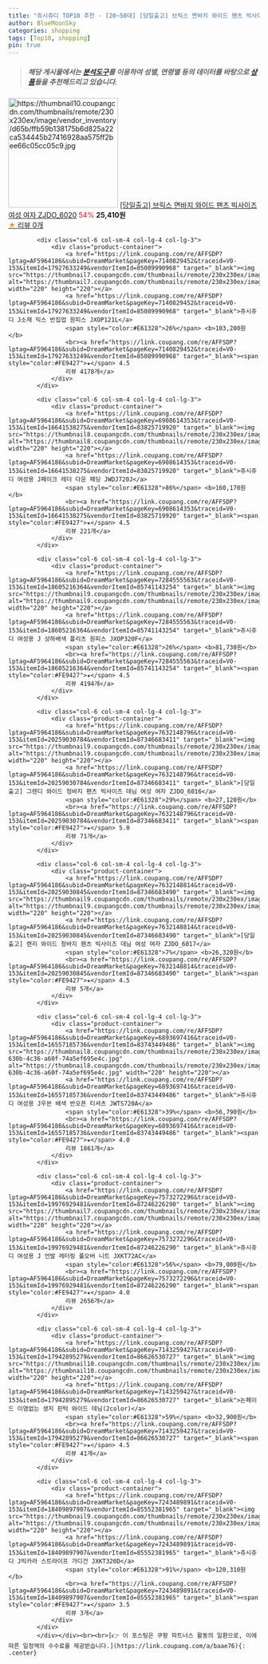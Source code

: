 ```yaml
---
title: "쥬시쥬디 TOP10 추천 - [20~50대] [당일출고] 브릭스 면바지 와이드 팬츠 빅사이즈 여성 여자 ZJDO_6020"
author: BlueMoonSky
categories: shopping
tags: [Top10, shopping]
pin: true
---
```


> ##### 해당 게시물에서는 [**분석도구**](https://itemscout.io/)를 이용하여 **성별**, **연령별** 등의 데이터를 바탕으로 [**상품**](https://link.coupang.com/a/baae76)들을 추천해드리고 있습니다.
<div class="container"><div class="row">
            <div class="col-6 col-sm-4 col-lg-4 col-lg-3">
                <div class="product-container">
                    <a href="https://link.coupang.com/re/AFFSDP?lptag=AF5964186&subid=DreamMarket&pageKey=7632149076&traceid=V0-153&itemId=20259032783&vendorItemId=87347972159" target="_blank"><img src="https://thumbnail10.coupangcdn.com/thumbnails/remote/230x230ex/image/vendor_inventory/d65b/ffb59b138175b6d825a22ca534445b27416928aa575ff2bee66c05cc05c9.jpg" alt="https://thumbnail10.coupangcdn.com/thumbnails/remote/230x230ex/image/vendor_inventory/d65b/ffb59b138175b6d825a22ca534445b27416928aa575ff2bee66c05cc05c9.jpg" width="220" height="220"></a>
                    <a href="https://link.coupang.com/re/AFFSDP?lptag=AF5964186&subid=DreamMarket&pageKey=7632149076&traceid=V0-153&itemId=20259032783&vendorItemId=87347972159" target="_blank">[당일출고] 브릭스 면바지 와이드 팬츠 빅사이즈 여성 여자 ZJDO_6020</a>
                    <span style="color:#E61328">54%</span> <b>25,410원</b>
                    <br><a href="https://link.coupang.com/re/AFFSDP?lptag=AF5964186&subid=DreamMarket&pageKey=7632149076&traceid=V0-153&itemId=20259032783&vendorItemId=87347972159" target="_blank"><span style="color:#FE9427">★</span> 
                    리뷰 0개</a>
                </div>
            </div>
            
            <div class="col-6 col-sm-4 col-lg-4 col-lg-3">
                <div class="product-container">
                    <a href="https://link.coupang.com/re/AFFSDP?lptag=AF5964186&subid=DreamMarket&pageKey=7140829452&traceid=V0-153&itemId=17927633249&vendorItemId=85089990968" target="_blank"><img src="https://thumbnail7.coupangcdn.com/thumbnails/remote/230x230ex/image/rs_quotation_api/vhtx1lhk/fb58b49445494a4ea0e4c2af906bd675.jpg" alt="https://thumbnail7.coupangcdn.com/thumbnails/remote/230x230ex/image/rs_quotation_api/vhtx1lhk/fb58b49445494a4ea0e4c2af906bd675.jpg" width="220" height="220"></a>
                    <a href="https://link.coupang.com/re/AFFSDP?lptag=AF5964186&subid=DreamMarket&pageKey=7140829452&traceid=V0-153&itemId=17927633249&vendorItemId=85089990968" target="_blank">쥬시쥬디 J소재 믹스 반집업 원피스 JXOP121L</a>
                    <span style="color:#E61328">26%</span> <b>103,200원</b>
                    <br><a href="https://link.coupang.com/re/AFFSDP?lptag=AF5964186&subid=DreamMarket&pageKey=7140829452&traceid=V0-153&itemId=17927633249&vendorItemId=85089990968" target="_blank"><span style="color:#FE9427">★</span> 4.5
                    리뷰 4178개</a>
                </div>
            </div>
            
            <div class="col-6 col-sm-4 col-lg-4 col-lg-3">
                <div class="product-container">
                    <a href="https://link.coupang.com/re/AFFSDP?lptag=AF5964186&subid=DreamMarket&pageKey=6908614353&traceid=V0-153&itemId=16641538275&vendorItemId=83825719920" target="_blank"><img src="https://thumbnail8.coupangcdn.com/thumbnails/remote/230x230ex/image/rs_quotation_api/da9sbewn/b9e9039b1f2b44edb95fea0c6d697b1f.jpg" alt="https://thumbnail8.coupangcdn.com/thumbnails/remote/230x230ex/image/rs_quotation_api/da9sbewn/b9e9039b1f2b44edb95fea0c6d697b1f.jpg" width="220" height="220"></a>
                    <a href="https://link.coupang.com/re/AFFSDP?lptag=AF5964186&subid=DreamMarket&pageKey=6908614353&traceid=V0-153&itemId=16641538275&vendorItemId=83825719920" target="_blank">쥬시쥬디 여성용 J페이크 레더 다운 패딩 JWDJ720J</a>
                    <span style="color:#E61328">86%</span> <b>160,170원</b>
                    <br><a href="https://link.coupang.com/re/AFFSDP?lptag=AF5964186&subid=DreamMarket&pageKey=6908614353&traceid=V0-153&itemId=16641538275&vendorItemId=83825719920" target="_blank"><span style="color:#FE9427">★</span> 4.5
                    리뷰 221개</a>
                </div>
            </div>
            
            <div class="col-6 col-sm-4 col-lg-4 col-lg-3">
                <div class="product-container">
                    <a href="https://link.coupang.com/re/AFFSDP?lptag=AF5964186&subid=DreamMarket&pageKey=7284555563&traceid=V0-153&itemId=18605216364&vendorItemId=85741143254" target="_blank"><img src="https://thumbnail9.coupangcdn.com/thumbnails/remote/230x230ex/image/rs_quotation_api/awcys7zy/7da45ceb1c62484eb936b21aadbbb261.jpg" alt="https://thumbnail9.coupangcdn.com/thumbnails/remote/230x230ex/image/rs_quotation_api/awcys7zy/7da45ceb1c62484eb936b21aadbbb261.jpg" width="220" height="220"></a>
                    <a href="https://link.coupang.com/re/AFFSDP?lptag=AF5964186&subid=DreamMarket&pageKey=7284555563&traceid=V0-153&itemId=18605216364&vendorItemId=85741143254" target="_blank">쥬시쥬디 여성용 J 상하배색 플리츠 원피스 JXOP320F</a>
                    <span style="color:#E61328">26%</span> <b>81,730원</b>
                    <br><a href="https://link.coupang.com/re/AFFSDP?lptag=AF5964186&subid=DreamMarket&pageKey=7284555563&traceid=V0-153&itemId=18605216364&vendorItemId=85741143254" target="_blank"><span style="color:#FE9427">★</span> 4.5
                    리뷰 4194개</a>
                </div>
            </div>
            
            <div class="col-6 col-sm-4 col-lg-4 col-lg-3">
                <div class="product-container">
                    <a href="https://link.coupang.com/re/AFFSDP?lptag=AF5964186&subid=DreamMarket&pageKey=7632148796&traceid=V0-153&itemId=20259030784&vendorItemId=87346683411" target="_blank"><img src="https://thumbnail9.coupangcdn.com/thumbnails/remote/230x230ex/image/vendor_inventory/2c13/3a9140c20cc3bcd46f020f62477ed2dfad54b0e40271a0efe37db56e22eb.jpg" alt="https://thumbnail9.coupangcdn.com/thumbnails/remote/230x230ex/image/vendor_inventory/2c13/3a9140c20cc3bcd46f020f62477ed2dfad54b0e40271a0efe37db56e22eb.jpg" width="220" height="220"></a>
                    <a href="https://link.coupang.com/re/AFFSDP?lptag=AF5964186&subid=DreamMarket&pageKey=7632148796&traceid=V0-153&itemId=20259030784&vendorItemId=87346683411" target="_blank">[당일출고] 그렌디 와이드 청바지 팬츠 빅사이즈 데님 여성 여자 ZJDO_6016</a>
                    <span style="color:#E61328">29%</span> <b>27,120원</b>
                    <br><a href="https://link.coupang.com/re/AFFSDP?lptag=AF5964186&subid=DreamMarket&pageKey=7632148796&traceid=V0-153&itemId=20259030784&vendorItemId=87346683411" target="_blank"><span style="color:#FE9427">★</span> 5.0
                    리뷰 71개</a>
                </div>
            </div>
            
            <div class="col-6 col-sm-4 col-lg-4 col-lg-3">
                <div class="product-container">
                    <a href="https://link.coupang.com/re/AFFSDP?lptag=AF5964186&subid=DreamMarket&pageKey=7632148814&traceid=V0-153&itemId=20259030845&vendorItemId=87346683490" target="_blank"><img src="https://thumbnail9.coupangcdn.com/thumbnails/remote/230x230ex/image/vendor_inventory/63ae/6c79b8487e6afa785ad5b61f165706d1469eb16901cd42fa1a18540f142e.jpg" alt="https://thumbnail9.coupangcdn.com/thumbnails/remote/230x230ex/image/vendor_inventory/63ae/6c79b8487e6afa785ad5b61f165706d1469eb16901cd42fa1a18540f142e.jpg" width="220" height="220"></a>
                    <a href="https://link.coupang.com/re/AFFSDP?lptag=AF5964186&subid=DreamMarket&pageKey=7632148814&traceid=V0-153&itemId=20259030845&vendorItemId=87346683490" target="_blank">[당일출고] 랜리 와이드 청바지 팬츠 빅사이즈 데님 여성 여자 ZJDO_6017</a>
                    <span style="color:#E61328">7%</span> <b>26,320원</b>
                    <br><a href="https://link.coupang.com/re/AFFSDP?lptag=AF5964186&subid=DreamMarket&pageKey=7632148814&traceid=V0-153&itemId=20259030845&vendorItemId=87346683490" target="_blank"><span style="color:#FE9427">★</span> 4.5
                    리뷰 5개</a>
                </div>
            </div>
            
            <div class="col-6 col-sm-4 col-lg-4 col-lg-3">
                <div class="product-container">
                    <a href="https://link.coupang.com/re/AFFSDP?lptag=AF5964186&subid=DreamMarket&pageKey=6893697416&traceid=V0-153&itemId=16557185736&vendorItemId=83743449486" target="_blank"><img src="https://thumbnail8.coupangcdn.com/thumbnails/remote/230x230ex/image/retail/images/2022/11/04/17/6/7e26315e-630b-4c36-a60f-74a5ef695e4c.jpg" alt="https://thumbnail8.coupangcdn.com/thumbnails/remote/230x230ex/image/retail/images/2022/11/04/17/6/7e26315e-630b-4c36-a60f-74a5ef695e4c.jpg" width="220" height="220"></a>
                    <a href="https://link.coupang.com/re/AFFSDP?lptag=AF5964186&subid=DreamMarket&pageKey=6893697416&traceid=V0-153&itemId=16557185736&vendorItemId=83743449486" target="_blank">쥬시쥬디 여성용 J우븐 배색 반오픈 티셔츠 JWTS720A</a>
                    <span style="color:#E61328">39%</span> <b>56,790원</b>
                    <br><a href="https://link.coupang.com/re/AFFSDP?lptag=AF5964186&subid=DreamMarket&pageKey=6893697416&traceid=V0-153&itemId=16557185736&vendorItemId=83743449486" target="_blank"><span style="color:#FE9427">★</span> 4.0
                    리뷰 1861개</a>
                </div>
            </div>
            
            <div class="col-6 col-sm-4 col-lg-4 col-lg-3">
                <div class="product-container">
                    <a href="https://link.coupang.com/re/AFFSDP?lptag=AF5964186&subid=DreamMarket&pageKey=7573272296&traceid=V0-153&itemId=19976929481&vendorItemId=87246226290" target="_blank"><img src="https://thumbnail7.coupangcdn.com/thumbnails/remote/230x230ex/image/rs_quotation_api/buqgmzlw/9dca57a4dce245b69bae3197d1c8849e.jpg" alt="https://thumbnail7.coupangcdn.com/thumbnails/remote/230x230ex/image/rs_quotation_api/buqgmzlw/9dca57a4dce245b69bae3197d1c8849e.jpg" width="220" height="220"></a>
                    <a href="https://link.coupang.com/re/AFFSDP?lptag=AF5964186&subid=DreamMarket&pageKey=7573272296&traceid=V0-153&itemId=19976929481&vendorItemId=87246226290" target="_blank">쥬시쥬디 여성용 J 언발 레터링 풀오버 니트 JXKT72AC</a>
                    <span style="color:#E61328">56%</span> <b>79,000원</b>
                    <br><a href="https://link.coupang.com/re/AFFSDP?lptag=AF5964186&subid=DreamMarket&pageKey=7573272296&traceid=V0-153&itemId=19976929481&vendorItemId=87246226290" target="_blank"><span style="color:#FE9427">★</span> 4.0
                    리뷰 2656개</a>
                </div>
            </div>
            
            <div class="col-6 col-sm-4 col-lg-4 col-lg-3">
                <div class="product-container">
                    <a href="https://link.coupang.com/re/AFFSDP?lptag=AF5964186&subid=DreamMarket&pageKey=7143259427&traceid=V0-153&itemId=17942895279&vendorItemId=86626530727" target="_blank"><img src="https://thumbnail10.coupangcdn.com/thumbnails/remote/230x230ex/image/vendor_inventory/a72c/f8bd3d263ed46ff60226dcf991aba9e9e585113bb89c5ca4f1a1600f139c.jpg" alt="https://thumbnail10.coupangcdn.com/thumbnails/remote/230x230ex/image/vendor_inventory/a72c/f8bd3d263ed46ff60226dcf991aba9e9e585113bb89c5ca4f1a1600f139c.jpg" width="220" height="220"></a>
                    <a href="https://link.coupang.com/re/AFFSDP?lptag=AF5964186&subid=DreamMarket&pageKey=7143259427&traceid=V0-153&itemId=17942895279&vendorItemId=86626530727" target="_blank">논페이드 이염없는 생지 핀턱 와이드 데님(2color)</a>
                    <span style="color:#E61328">59%</span> <b>32,900원</b>
                    <br><a href="https://link.coupang.com/re/AFFSDP?lptag=AF5964186&subid=DreamMarket&pageKey=7143259427&traceid=V0-153&itemId=17942895279&vendorItemId=86626530727" target="_blank"><span style="color:#FE9427">★</span> 4.5
                    리뷰 41개</a>
                </div>
            </div>
            
            <div class="col-6 col-sm-4 col-lg-4 col-lg-3">
                <div class="product-container">
                    <a href="https://link.coupang.com/re/AFFSDP?lptag=AF5964186&subid=DreamMarket&pageKey=7243489891&traceid=V0-153&itemId=18409897907&vendorItemId=85552381965" target="_blank"><img src="https://thumbnail9.coupangcdn.com/thumbnails/remote/230x230ex/image/rs_quotation_api/tgczbwxq/4b89bc9236fd48e5b45edabb43a4c457.jpg" alt="https://thumbnail9.coupangcdn.com/thumbnails/remote/230x230ex/image/rs_quotation_api/tgczbwxq/4b89bc9236fd48e5b45edabb43a4c457.jpg" width="220" height="220"></a>
                    <a href="https://link.coupang.com/re/AFFSDP?lptag=AF5964186&subid=DreamMarket&pageKey=7243489891&traceid=V0-153&itemId=18409897907&vendorItemId=85552381965" target="_blank">쥬시쥬디 J빅카라 스트라이프 가디건 JXKT320D</a>
                    <span style="color:#E61328">91%</span> <b>120,310원</b>
                    <br><a href="https://link.coupang.com/re/AFFSDP?lptag=AF5964186&subid=DreamMarket&pageKey=7243489891&traceid=V0-153&itemId=18409897907&vendorItemId=85552381965" target="_blank"><span style="color:#FE9427">★</span> 3.5
                    리뷰 3개</a>
                </div>
            </div>
            </div></div><br><br>[👉 이 포스팅은 쿠팡 파트너스 활동의 일환으로, 이에 따른 일정액의 수수료를 제공받습니다.](https://link.coupang.com/a/baae76){: .center}